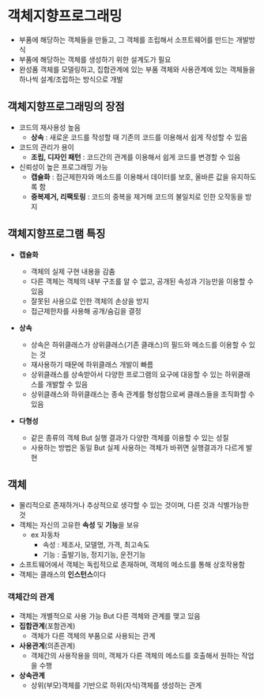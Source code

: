 # 객체지향프로그래밍
- 부품에 해당하는 객체들을 만들고, 그 객체를 조립해서 소프트웨어를 만드는 개발방식
- 부품에 해당하는 객체를 생성하기 위한 설계도가 필요
- 완성품 객체를 모델링하고, 집합관계에 있는 부품 객체와 사용관계에 있는 객체들을 하나씩 설계/조립하는 방식으로 개발

## 객체지향프로그래밍의 장점
- 코드의 재사용성 높음
  - **상속** : 새로운 코드를 작성할 때 기존의 코드를 이용해서 쉽게 작성할 수 있음
- 코드의 관리가 용이
  - **조립, 디자인 패턴** : 코드간의 관계를 이용해서 쉽게 코드를 변경할 수 있음
- 신뢰성이 높은 프로그래밍 가능
  - **캡슐화** : 접근제한자와 메소드를 이용해서 데이터를 보호, 올바른 값을 유지하도록 함
  - **중복제거, 리팩토링** : 코드의 중복을 제거해 코드의 불일치로 인한 오작동을 방지

## 객체지향프로그램 특징
- **캡슐화**
  - 객체의 실제 구현 내용을 감춤
  - 다른 객체는 객체의 내부 구조를 알 수 없고, 공개된 속성과 기능만을 이용할 수 있음
  - 잘못된 사용으로 인한 객체의 손상을 방지
  - 접근제한자를 사용해 공개/숨김을 결정

- **상속**
  - 상속은 하위클래스가 상위클래스(기존 클래스)의 필드와 메소드를 이용할 수 있는 것
  - 재사용하기 때문에 하위클래스 개발이 빠름
  - 상위클래스를 상속받아서 다양한 프로그램의 요구에 대응할 수 있는 하위클래스를 개발할 수 있음
  - 상위클래스와 하위클래스는 종속 관계를 형성함으로써 클래스들을 조직화할 수 있음

- **다형성**
  - 같은 종류의 객체 But 실행 결과가 다양한 객체를 이용할 수 있는 성질
  - 사용하는 방법은 동일 But 실제 사용하는 객체가 바뀌면 실행결과가 다르게 발현
  
## 객체
- 물리적으로 존재하거나 추상적으로 생각할 수 있는 것이며, 다른 것과 식별가능한 것
- 객체는 자신의 고유한 **속성** 및 **기능**을 보유
  - ex 자동차
    - 속성 : 제조사, 모델명, 가격, 최고속도
    - 기능 : 출발기능, 정지기능, 운전기능
- 소프트웨어에서 객체는 독립적으로 존재하며, 객체의 메소드를 통해 상호작용함
- 객체는 클래스의 **인스턴스**이다

### 객체간의 관계
- 객체는 개별적으로 사용 가능 But 다른 객체와 관계를 맺고 있음
- **집합관계**(포함관계)
  - 객체가 다른 객체의 부품으로 사용되는 관계
- **사용관계**(의존관계)
  - 객체간의 사용작용을 의미, 객체가 다른 객체의 메소드를 호출해서 원하는 작업을 수행
- **상속관계**
  - 상위(부모)객체를 기반으로 하위(자식)객체를 생성하는 관계

